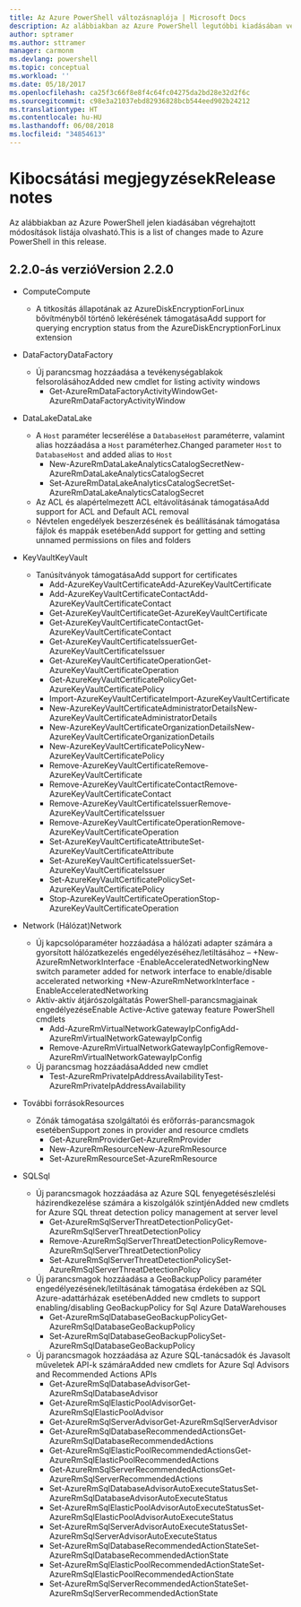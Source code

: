 ```yaml
---
title: Az Azure PowerShell változásnaplója | Microsoft Docs
description: Az alábbiakban az Azure PowerShell legutóbbi kiadásában végrehajtott módosítások előzményei olvashatók.
author: sptramer
ms.author: sttramer
manager: carmonm
ms.devlang: powershell
ms.topic: conceptual
ms.workload: ''
ms.date: 05/18/2017
ms.openlocfilehash: ca25f3c66f8e8f4c64fc04275da2bd28e32d2f6c
ms.sourcegitcommit: c98e3a21037ebd82936828bcb544eed902b24212
ms.translationtype: HT
ms.contentlocale: hu-HU
ms.lasthandoff: 06/08/2018
ms.locfileid: "34854613"
---
```

# <a name="release-notes"></a><span data-ttu-id="7601e-103">Kibocsátási megjegyzések</span><span class="sxs-lookup"><span data-stu-id="7601e-103">Release notes</span></span>

<span data-ttu-id="7601e-104">Az alábbiakban az Azure PowerShell jelen kiadásában végrehajtott módosítások listája olvasható.</span><span class="sxs-lookup"><span data-stu-id="7601e-104">This is a list of changes made to Azure PowerShell in this release.</span></span>

## <a name="version-220"></a><span data-ttu-id="7601e-105">2.2.0-ás verzió</span><span class="sxs-lookup"><span data-stu-id="7601e-105">Version 2.2.0</span></span>
* <span data-ttu-id="7601e-106">Compute</span><span class="sxs-lookup"><span data-stu-id="7601e-106">Compute</span></span>
  - <span data-ttu-id="7601e-107">A titkosítás állapotának az AzureDiskEncryptionForLinux bővítményből történő lekérésének támogatása</span><span class="sxs-lookup"><span data-stu-id="7601e-107">Add support for querying encryption status from the AzureDiskEncryptionForLinux extension</span></span>
* <span data-ttu-id="7601e-108">DataFactory</span><span class="sxs-lookup"><span data-stu-id="7601e-108">DataFactory</span></span>
  - <span data-ttu-id="7601e-109">Új parancsmag hozzáadása a tevékenységablakok felsorolásához</span><span class="sxs-lookup"><span data-stu-id="7601e-109">Added new cmdlet for listing activity windows</span></span>
    + <span data-ttu-id="7601e-110">Get-AzureRmDataFactoryActivityWindow</span><span class="sxs-lookup"><span data-stu-id="7601e-110">Get-AzureRmDataFactoryActivityWindow</span></span>
* <span data-ttu-id="7601e-111">DataLake</span><span class="sxs-lookup"><span data-stu-id="7601e-111">DataLake</span></span>
  - <span data-ttu-id="7601e-112">A `Host` paraméter lecserélése a `DatabaseHost` paraméterre, valamint alias hozzáadása a `Host` paraméterhez.</span><span class="sxs-lookup"><span data-stu-id="7601e-112">Changed parameter `Host` to `DatabaseHost` and added alias to `Host`</span></span>
    + <span data-ttu-id="7601e-113">New-AzureRmDataLakeAnalyticsCatalogSecret</span><span class="sxs-lookup"><span data-stu-id="7601e-113">New-AzureRmDataLakeAnalyticsCatalogSecret</span></span>
    + <span data-ttu-id="7601e-114">Set-AzureRmDataLakeAnalyticsCatalogSecret</span><span class="sxs-lookup"><span data-stu-id="7601e-114">Set-AzureRmDataLakeAnalyticsCatalogSecret</span></span>
  - <span data-ttu-id="7601e-115">Az ACL és alapértelmezett ACL eltávolításának támogatása</span><span class="sxs-lookup"><span data-stu-id="7601e-115">Add support for ACL and Default ACL removal</span></span>
  - <span data-ttu-id="7601e-116">Névtelen engedélyek beszerzésének és beállításának támogatása fájlok és mappák esetében</span><span class="sxs-lookup"><span data-stu-id="7601e-116">Add support for getting and setting unnamed permissions on files and folders</span></span>
* <span data-ttu-id="7601e-117">KeyVault</span><span class="sxs-lookup"><span data-stu-id="7601e-117">KeyVault</span></span>
  - <span data-ttu-id="7601e-118">Tanúsítványok támogatása</span><span class="sxs-lookup"><span data-stu-id="7601e-118">Add support for certificates</span></span>
    + <span data-ttu-id="7601e-119">Add-AzureKeyVaultCertificate</span><span class="sxs-lookup"><span data-stu-id="7601e-119">Add-AzureKeyVaultCertificate</span></span>
    + <span data-ttu-id="7601e-120">Add-AzureKeyVaultCertificateContact</span><span class="sxs-lookup"><span data-stu-id="7601e-120">Add-AzureKeyVaultCertificateContact</span></span>
    + <span data-ttu-id="7601e-121">Get-AzureKeyVaultCertificate</span><span class="sxs-lookup"><span data-stu-id="7601e-121">Get-AzureKeyVaultCertificate</span></span>
    + <span data-ttu-id="7601e-122">Get-AzureKeyVaultCertificateContact</span><span class="sxs-lookup"><span data-stu-id="7601e-122">Get-AzureKeyVaultCertificateContact</span></span>
    + <span data-ttu-id="7601e-123">Get-AzureKeyVaultCertificateIssuer</span><span class="sxs-lookup"><span data-stu-id="7601e-123">Get-AzureKeyVaultCertificateIssuer</span></span>
    + <span data-ttu-id="7601e-124">Get-AzureKeyVaultCertificateOperation</span><span class="sxs-lookup"><span data-stu-id="7601e-124">Get-AzureKeyVaultCertificateOperation</span></span>
    + <span data-ttu-id="7601e-125">Get-AzureKeyVaultCertificatePolicy</span><span class="sxs-lookup"><span data-stu-id="7601e-125">Get-AzureKeyVaultCertificatePolicy</span></span>
    + <span data-ttu-id="7601e-126">Import-AzureKeyVaultCertificate</span><span class="sxs-lookup"><span data-stu-id="7601e-126">Import-AzureKeyVaultCertificate</span></span>
    + <span data-ttu-id="7601e-127">New-AzureKeyVaultCertificateAdministratorDetails</span><span class="sxs-lookup"><span data-stu-id="7601e-127">New-AzureKeyVaultCertificateAdministratorDetails</span></span>
    + <span data-ttu-id="7601e-128">New-AzureKeyVaultCertificateOrganizationDetails</span><span class="sxs-lookup"><span data-stu-id="7601e-128">New-AzureKeyVaultCertificateOrganizationDetails</span></span>
    + <span data-ttu-id="7601e-129">New-AzureKeyVaultCertificatePolicy</span><span class="sxs-lookup"><span data-stu-id="7601e-129">New-AzureKeyVaultCertificatePolicy</span></span>
    + <span data-ttu-id="7601e-130">Remove-AzureKeyVaultCertificate</span><span class="sxs-lookup"><span data-stu-id="7601e-130">Remove-AzureKeyVaultCertificate</span></span>
    + <span data-ttu-id="7601e-131">Remove-AzureKeyVaultCertificateContact</span><span class="sxs-lookup"><span data-stu-id="7601e-131">Remove-AzureKeyVaultCertificateContact</span></span>
    + <span data-ttu-id="7601e-132">Remove-AzureKeyVaultCertificateIssuer</span><span class="sxs-lookup"><span data-stu-id="7601e-132">Remove-AzureKeyVaultCertificateIssuer</span></span>
    + <span data-ttu-id="7601e-133">Remove-AzureKeyVaultCertificateOperation</span><span class="sxs-lookup"><span data-stu-id="7601e-133">Remove-AzureKeyVaultCertificateOperation</span></span>
    + <span data-ttu-id="7601e-134">Set-AzureKeyVaultCertificateAttribute</span><span class="sxs-lookup"><span data-stu-id="7601e-134">Set-AzureKeyVaultCertificateAttribute</span></span>
    + <span data-ttu-id="7601e-135">Set-AzureKeyVaultCertificateIssuer</span><span class="sxs-lookup"><span data-stu-id="7601e-135">Set-AzureKeyVaultCertificateIssuer</span></span>
    + <span data-ttu-id="7601e-136">Set-AzureKeyVaultCertificatePolicy</span><span class="sxs-lookup"><span data-stu-id="7601e-136">Set-AzureKeyVaultCertificatePolicy</span></span>
    + <span data-ttu-id="7601e-137">Stop-AzureKeyVaultCertificateOperation</span><span class="sxs-lookup"><span data-stu-id="7601e-137">Stop-AzureKeyVaultCertificateOperation</span></span>
* <span data-ttu-id="7601e-138">Network (Hálózat)</span><span class="sxs-lookup"><span data-stu-id="7601e-138">Network</span></span>

  - <span data-ttu-id="7601e-139">Új kapcsolóparaméter hozzáadása a hálózati adapter számára a gyorsított hálózatkezelés engedélyezéséhez/letiltásához – +New-AzureRmNetworkInterface -EnableAcceleratedNetworking</span><span class="sxs-lookup"><span data-stu-id="7601e-139">New switch parameter added for network interface to enable/disable accelerated networking +New-AzureRmNetworkInterface -EnableAcceleratedNetworking</span></span>
  - <span data-ttu-id="7601e-140">Aktív-aktív átjárószolgáltatás PowerShell-parancsmagjainak engedélyezése</span><span class="sxs-lookup"><span data-stu-id="7601e-140">Enable Active-Active gateway feature PowerShell cmdlets</span></span>
    + <span data-ttu-id="7601e-141">Add-AzureRmVirtualNetworkGatewayIpConfig</span><span class="sxs-lookup"><span data-stu-id="7601e-141">Add-AzureRmVirtualNetworkGatewayIpConfig</span></span>
    + <span data-ttu-id="7601e-142">Remove-AzureRmVirtualNetworkGatewayIpConfig</span><span class="sxs-lookup"><span data-stu-id="7601e-142">Remove-AzureRmVirtualNetworkGatewayIpConfig</span></span>
  - <span data-ttu-id="7601e-143">Új parancsmag hozzáadása</span><span class="sxs-lookup"><span data-stu-id="7601e-143">Added new cmdlet</span></span>
    + <span data-ttu-id="7601e-144">Test-AzureRmPrivateIpAddressAvailability</span><span class="sxs-lookup"><span data-stu-id="7601e-144">Test-AzureRmPrivateIpAddressAvailability</span></span>
* <span data-ttu-id="7601e-145">További források</span><span class="sxs-lookup"><span data-stu-id="7601e-145">Resources</span></span>
  - <span data-ttu-id="7601e-146">Zónák támogatása szolgáltatói és erőforrás-parancsmagok esetében</span><span class="sxs-lookup"><span data-stu-id="7601e-146">Support zones in provider and resource cmdlets</span></span>
    + <span data-ttu-id="7601e-147">Get-AzureRmProvider</span><span class="sxs-lookup"><span data-stu-id="7601e-147">Get-AzureRmProvider</span></span>
    + <span data-ttu-id="7601e-148">New-AzureRmResource</span><span class="sxs-lookup"><span data-stu-id="7601e-148">New-AzureRmResource</span></span>
    + <span data-ttu-id="7601e-149">Set-AzureRmResource</span><span class="sxs-lookup"><span data-stu-id="7601e-149">Set-AzureRmResource</span></span>
* <span data-ttu-id="7601e-150">SQL</span><span class="sxs-lookup"><span data-stu-id="7601e-150">Sql</span></span>
  - <span data-ttu-id="7601e-151">Új parancsmagok hozzáadása az Azure SQL fenyegetésészlelési házirendkezelése számára a kiszolgálók szintjén</span><span class="sxs-lookup"><span data-stu-id="7601e-151">Added new cmdlets for Azure SQL threat detection policy management at server level</span></span>
    + <span data-ttu-id="7601e-152">Get-AzureRmSqlServerThreatDetectionPolicy</span><span class="sxs-lookup"><span data-stu-id="7601e-152">Get-AzureRmSqlServerThreatDetectionPolicy</span></span>
    + <span data-ttu-id="7601e-153">Remove-AzureRmSqlServerThreatDetectionPolicy</span><span class="sxs-lookup"><span data-stu-id="7601e-153">Remove-AzureRmSqlServerThreatDetectionPolicy</span></span>
    + <span data-ttu-id="7601e-154">Set-AzureRmSqlServerThreatDetectionPolicy</span><span class="sxs-lookup"><span data-stu-id="7601e-154">Set-AzureRmSqlServerThreatDetectionPolicy</span></span>
  - <span data-ttu-id="7601e-155">Új parancsmagok hozzáadása a GeoBackupPolicy paraméter engedélyezésének/letiltásának támogatása érdekében az SQL Azure-adattárházak esetében</span><span class="sxs-lookup"><span data-stu-id="7601e-155">Added new cmdlets to support enabling/disabling GeoBackupPolicy for Sql Azure DataWarehouses</span></span>
    + <span data-ttu-id="7601e-156">Get-AzureRmSqlDatabaseGeoBackupPolicy</span><span class="sxs-lookup"><span data-stu-id="7601e-156">Get-AzureRmSqlDatabaseGeoBackupPolicy</span></span>
    + <span data-ttu-id="7601e-157">Set-AzureRmSqlDatabaseGeoBackupPolicy</span><span class="sxs-lookup"><span data-stu-id="7601e-157">Set-AzureRmSqlDatabaseGeoBackupPolicy</span></span>
  - <span data-ttu-id="7601e-158">Új parancsmagok hozzáadása az Azure SQL-tanácsadók és Javasolt műveletek API-k számára</span><span class="sxs-lookup"><span data-stu-id="7601e-158">Added new cmdlets for Azure Sql Advisors and Recommended Actions APIs</span></span>
    + <span data-ttu-id="7601e-159">Get-AzureRmSqlDatabaseAdvisor</span><span class="sxs-lookup"><span data-stu-id="7601e-159">Get-AzureRmSqlDatabaseAdvisor</span></span>
    + <span data-ttu-id="7601e-160">Get-AzureRmSqlElasticPoolAdvisor</span><span class="sxs-lookup"><span data-stu-id="7601e-160">Get-AzureRmSqlElasticPoolAdvisor</span></span>
    + <span data-ttu-id="7601e-161">Get-AzureRmSqlServerAdvisor</span><span class="sxs-lookup"><span data-stu-id="7601e-161">Get-AzureRmSqlServerAdvisor</span></span>
    + <span data-ttu-id="7601e-162">Get-AzureRmSqlDatabaseRecommendedActions</span><span class="sxs-lookup"><span data-stu-id="7601e-162">Get-AzureRmSqlDatabaseRecommendedActions</span></span>
    + <span data-ttu-id="7601e-163">Get-AzureRmSqlElasticPoolRecommendedActions</span><span class="sxs-lookup"><span data-stu-id="7601e-163">Get-AzureRmSqlElasticPoolRecommendedActions</span></span>
    + <span data-ttu-id="7601e-164">Get-AzureRmSqlServerRecommendedActions</span><span class="sxs-lookup"><span data-stu-id="7601e-164">Get-AzureRmSqlServerRecommendedActions</span></span>
    + <span data-ttu-id="7601e-165">Set-AzureRmSqlDatabaseAdvisorAutoExecuteStatus</span><span class="sxs-lookup"><span data-stu-id="7601e-165">Set-AzureRmSqlDatabaseAdvisorAutoExecuteStatus</span></span>
    + <span data-ttu-id="7601e-166">Set-AzureRmSqlElasticPoolAdvisorAutoExecuteStatus</span><span class="sxs-lookup"><span data-stu-id="7601e-166">Set-AzureRmSqlElasticPoolAdvisorAutoExecuteStatus</span></span>
    + <span data-ttu-id="7601e-167">Set-AzureRmSqlServerAdvisorAutoExecuteStatus</span><span class="sxs-lookup"><span data-stu-id="7601e-167">Set-AzureRmSqlServerAdvisorAutoExecuteStatus</span></span>
    + <span data-ttu-id="7601e-168">Set-AzureRmSqlDatabaseRecommendedActionState</span><span class="sxs-lookup"><span data-stu-id="7601e-168">Set-AzureRmSqlDatabaseRecommendedActionState</span></span>
    + <span data-ttu-id="7601e-169">Set-AzureRmSqlElasticPoolRecommendedActionState</span><span class="sxs-lookup"><span data-stu-id="7601e-169">Set-AzureRmSqlElasticPoolRecommendedActionState</span></span>
    + <span data-ttu-id="7601e-170">Set-AzureRmSqlServerRecommendedActionState</span><span class="sxs-lookup"><span data-stu-id="7601e-170">Set-AzureRmSqlServerRecommendedActionState</span></span>
